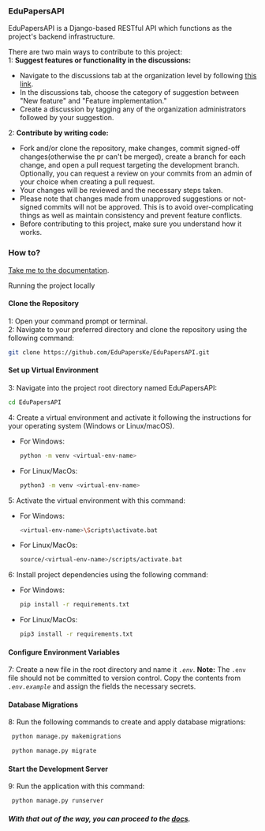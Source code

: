 ### EduPapersAPI
EduPapersAPI is a Django-based RESTful API which functions as the project's backend infrastructure.


There are two main ways to contribute to this project:<br>
1: **Suggest features or functionality in the discussions:**
 - Navigate to the discussions tab at the organization level by following [this link](https://github.com/orgs/EduPapersKe/discussions).
 - In the discussions tab, choose the category of suggestion between "New feature" and "Feature implementation."
 - Create a discussion by tagging any of the organization administrators followed by your suggestion.

2: **Contribute by writing code:**
 - Fork and/or clone the repository, make changes, commit signed-off changes(otherwise the pr can't be merged), create a branch for each change, and open a pull request targeting the development branch. Optionally, you can request a review on your commits from an admin of your choice when creating a pull request.
 - Your changes will be reviewed and the necessary steps taken.
 - Please note that changes made from unapproved suggestions or not-signed commits will not be approved. This is to avoid over-complicating things as well as maintain consistency and prevent feature conflicts.
 - Before contributing to this project, make sure you understand how it works.
  

### How to?

[Take me to the documentation](https://www.postman.com/mwangi-brian/workspace/edupaperske/overview).<br>

Running the project locally

#### Clone the Repository
1: Open your command prompt or terminal.<br>
2: Navigate to your preferred directory and clone the repository using the following command:
  ```Bash
  git clone https://github.com/EduPapersKe/EduPapersAPI.git
  ```
#### Set up Virtual Environment
3: Navigate into the project root directory named EduPapersAPI:
   ```Bash
   cd EduPapersAPI
   ```
4: Create a virtual environment and activate it following the instructions for your operating system (Windows or Linux/macOS).
 - For Windows:
   ```Bash
   python -m venv <virtual-env-name>
   ```
 - For Linux/MacOs:
   ```Bash
   python3 -m venv <virtual-env-name>
   ```
5: Activate the virtual environment with this command:
 - For Windows:
   ```Bash
   <virtual-env-name>\Scripts\activate.bat
   ```
 - For Linux/MacOs:
   ```Bash
   source/<virtual-env-name>/scripts/activate.bat
   ```
6: Install project dependencies using the following command:
 - For Windows:
   ```Bash
   pip install -r requirements.txt
   ```
 - For Linux/MacOs:
   ```Bash
   pip3 install -r requirements.txt
   ```
#### Configure Environment Variables
7: Create a new file in the root directory and name it *```.env```*. **Note:** The ```.env``` file should not be committed to version control. Copy the contents from *```.env.example```* and assign the fields the necessary secrets.
#### Database Migrations
8: Run the following commands to create and apply database migrations:
  ```Bash
   python manage.py makemigrations
  ```
  ```Bash
   python manage.py migrate
  ```
#### Start the Development Server
9: Run the application with this command:
  ```Bash
   python manage.py runserver
  ```

##### With that out of the way, you can proceed to the [docs](https://www.postman.com/mwangi-brian/workspace/edupaperske/overview).

